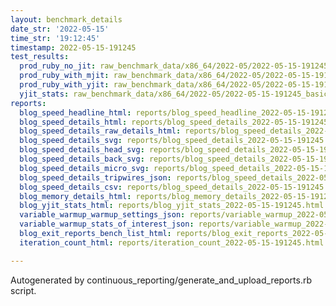 ```yaml
---
layout: benchmark_details
date_str: '2022-05-15'
time_str: '19:12:45'
timestamp: 2022-05-15-191245
test_results:
  prod_ruby_no_jit: raw_benchmark_data/x86_64/2022-05/2022-05-15-191245_basic_benchmark_prod_ruby_no_jit.json
  prod_ruby_with_mjit: raw_benchmark_data/x86_64/2022-05/2022-05-15-191245_basic_benchmark_prod_ruby_with_mjit.json
  prod_ruby_with_yjit: raw_benchmark_data/x86_64/2022-05/2022-05-15-191245_basic_benchmark_prod_ruby_with_yjit.json
  yjit_stats: raw_benchmark_data/x86_64/2022-05/2022-05-15-191245_basic_benchmark_yjit_stats.json
reports:
  blog_speed_headline_html: reports/blog_speed_headline_2022-05-15-191245.html
  blog_speed_details_html: reports/blog_speed_details_2022-05-15-191245.html
  blog_speed_details_raw_details_html: reports/blog_speed_details_2022-05-15-191245.raw_details.html
  blog_speed_details_svg: reports/blog_speed_details_2022-05-15-191245.svg
  blog_speed_details_head_svg: reports/blog_speed_details_2022-05-15-191245.head.svg
  blog_speed_details_back_svg: reports/blog_speed_details_2022-05-15-191245.back.svg
  blog_speed_details_micro_svg: reports/blog_speed_details_2022-05-15-191245.micro.svg
  blog_speed_details_tripwires_json: reports/blog_speed_details_2022-05-15-191245.tripwires.json
  blog_speed_details_csv: reports/blog_speed_details_2022-05-15-191245.csv
  blog_memory_details_html: reports/blog_memory_details_2022-05-15-191245.html
  blog_yjit_stats_html: reports/blog_yjit_stats_2022-05-15-191245.html
  variable_warmup_warmup_settings_json: reports/variable_warmup_2022-05-15-191245.warmup_settings.json
  variable_warmup_stats_of_interest_json: reports/variable_warmup_2022-05-15-191245.stats_of_interest.json
  blog_exit_reports_bench_list_html: reports/blog_exit_reports_2022-05-15-191245.bench_list.html
  iteration_count_html: reports/iteration_count_2022-05-15-191245.html

---
```

Autogenerated by continuous_reporting/generate_and_upload_reports.rb script.
